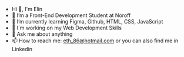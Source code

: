- Hi 👋, I'm Elin
- 🔭 I’m a Front-End Development Student at Noroff
- 🌱 I’m currently learning Figma, Github, HTML, CSS, JavaScript
- 🤔 I´m working on my Web Development Skills
- 💬 Ask me about anything
- 📫 How to reach me: eth_86@hotmail.com or you can also find me in Linkedin
